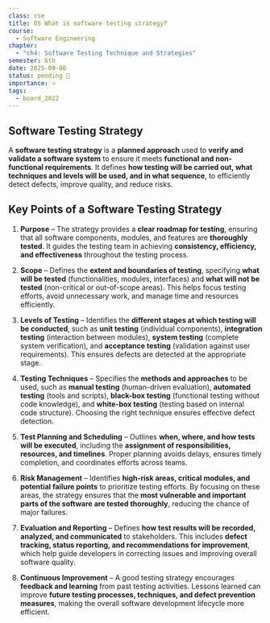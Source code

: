 ```yaml
---
class: cse
title: 05 What is software testing strategy?
course:
  - Software Engineering
chapter:
  - "ch4: Software Testing Technique and Strategies"
semester: 6th
date: 2025-09-06
status: pending 🛑
importance: ⭐
tags:
  - board_2022
---
```


## Software Testing Strategy

A **software testing strategy** is a **planned approach** used to **verify and validate a software system** to ensure it meets **functional and non-functional requirements**. It defines **how testing will be carried out, what techniques and levels will be used, and in what sequence**, to efficiently detect defects, improve quality, and reduce risks.

##  Key Points of a Software Testing Strategy

1. **Purpose** – The strategy provides a **clear roadmap for testing**, ensuring that all software components, modules, and features are **thoroughly tested**. It guides the testing team in achieving **consistency, efficiency, and effectiveness** throughout the testing process.
    
2. **Scope** – Defines the **extent and boundaries of testing**, specifying **what will be tested** (functionalities, modules, interfaces) and **what will not be tested** (non-critical or out-of-scope areas). This helps focus testing efforts, avoid unnecessary work, and manage time and resources efficiently.
    
3. **Levels of Testing** – Identifies the **different stages at which testing will be conducted**, such as **unit testing** (individual components), **integration testing** (interaction between modules), **system testing** (complete system verification), and **acceptance testing** (validation against user requirements). This ensures defects are detected at the appropriate stage.
    
4. **Testing Techniques** – Specifies the **methods and approaches** to be used, such as **manual testing** (human-driven evaluation), **automated testing** (tools and scripts), **black-box testing** (functional testing without code knowledge), and **white-box testing** (testing based on internal code structure). Choosing the right technique ensures effective defect detection.
    
5. **Test Planning and Scheduling** – Outlines **when, where, and how tests will be executed**, including the **assignment of responsibilities, resources, and timelines**. Proper planning avoids delays, ensures timely completion, and coordinates efforts across teams.
    
6. **Risk Management** – Identifies **high-risk areas, critical modules, and potential failure points** to prioritize testing efforts. By focusing on these areas, the strategy ensures that the **most vulnerable and important parts of the software are tested thoroughly**, reducing the chance of major failures.
    
7. **Evaluation and Reporting** – Defines **how test results will be recorded, analyzed, and communicated** to stakeholders. This includes **defect tracking, status reporting, and recommendations for improvement**, which help guide developers in correcting issues and improving overall software quality.
    
8. **Continuous Improvement** – A good testing strategy encourages **feedback and learning** from past testing activities. Lessons learned can improve **future testing processes, techniques, and defect prevention measures**, making the overall software development lifecycle more efficient.